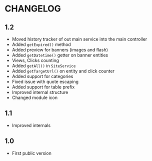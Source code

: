 CHANGELOG
=========

1.2
---

 * Moved history tracker of out main service into the main controller
 * Added `getExpired()` method
 * Added preview for banners (images and flash)
 * Added `getDatetime()` getter on banner entities
 * Views, Clicks counting
 * Added `getAll()` in `SiteService`
 * Added `getTargetUrl()` on entity and click counter
 * Added support for categories
 * Fixed issue with quote escaping
 * Added support for table prefix
 * Improved internal structure
 * Changed module icon

1.1
---

 * Improved internals

1.0
---

 * First public version